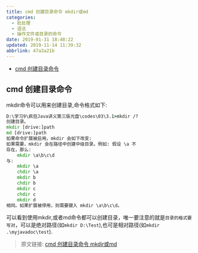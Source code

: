 ```yaml
---
title: cmd 创建目录命令 mkdir或md
categories: 
  - 批处理
  - 语法
  - 操作文件或目录的命令
date: 2019-01-31 18:48:22
updated: 2019-11-14 11:39:32
abbrlink: 47a3a21b
---
```

<div id='my_toc'>

- [cmd 创建目录命令](/blog/47a3a21b/#cmd-创建目录命令)

</div>
<!--more-->
<script>if (navigator.platform.toLowerCase() == 'win32'){document.getElementById('my_toc').style.display = 'none';}</script>

<!--end-->
## cmd 创建目录命令 ##
mkdir命令可以用来创建目录,命令格式如下:
```cmd
D:\学习9\疯狂Java讲义第三版光盘\codes\03\3.1>mkdir /?
创建目录。
mkdir [drive:]path
md [drive:]path
如果命令扩展被启用，mkdir 会如下改变:
如果需要，mkdir 会在路径中创建中级目录。例如: 假设 \a 不
存在，那么:
    mkdir \a\b\c\d
与:
    mkdir \a
    chdir \a
    mkdir b
    chdir b
    mkdir c
    chdir c
    mkdir d
相同。如果扩展被停用，则需要键入 mkdir \a\b\c\d。
```
可以看到使用mkdir,或者md命令都可以创建目录，唯一要注意的就是`目录的格式要写对`，可以是绝对路径(如`mkdir D:\Test`),也可是相对路径(如`mkdir .\myjavadoc\test`).

>原文链接: [cmd 创建目录命令 mkdir或md](https://lanlan2017.github.io/blog/47a3a21b/)

